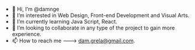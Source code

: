- 👋 Hi, I’m @damnge
- 👀 I’m interested in Web Design, Front-end Development and Visual Arts. 
- 🌱 I’m currently learning Java Script, React.
- 💞️ I’m looking to collaborate in any type of the project to gain more experience.
- 📫 How to reach me ---> dam.grela@gmail.com.

